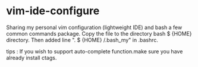 vim-ide-configure
=================

Sharing my personal vim configuration (lightweight IDE) and bash a few common commands package.
Copy the file to the directory bash $ {HOME} directory.
Then added line ". $ {HOME} /.bash_my" in  .bashrc.

tips : If you wish to support auto-complete function.make sure you have already install ctags.
